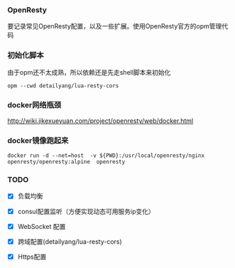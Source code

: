 ### OpenResty

要记录常见OpenResty配置，以及一些扩展。使用OpenResty官方的opm管理代码

### 初始化脚本

由于opm还不太成熟，所以依赖还是先走shell脚本来初始化

```shell
opm --cwd detailyang/lua-resty-cors
```


### docker网络瓶颈

http://wiki.jikexueyuan.com/project/openresty/web/docker.html

### docker镜像跑起来

```shell
docker run -d --net=host  -v ${PWD}:/usr/local/openresty/nginx  openresty/openresty:alpine  openresty
```

### TODO

- [X] 负载均衡
- [X] consul配置监听（方便实现动态可用服务ip变化）
- [X] WebSocket 配置
- [X] 跨域配置(detailyang/lua-resty-cors)
- [X] Https配置


